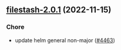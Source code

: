 

## [filestash-2.0.1](https://github.com/truecharts/charts/compare/filestash-2.0.0...filestash-2.0.1) (2022-11-15)

### Chore

- update helm general non-major ([#4463](https://github.com/truecharts/charts/issues/4463))
  
  